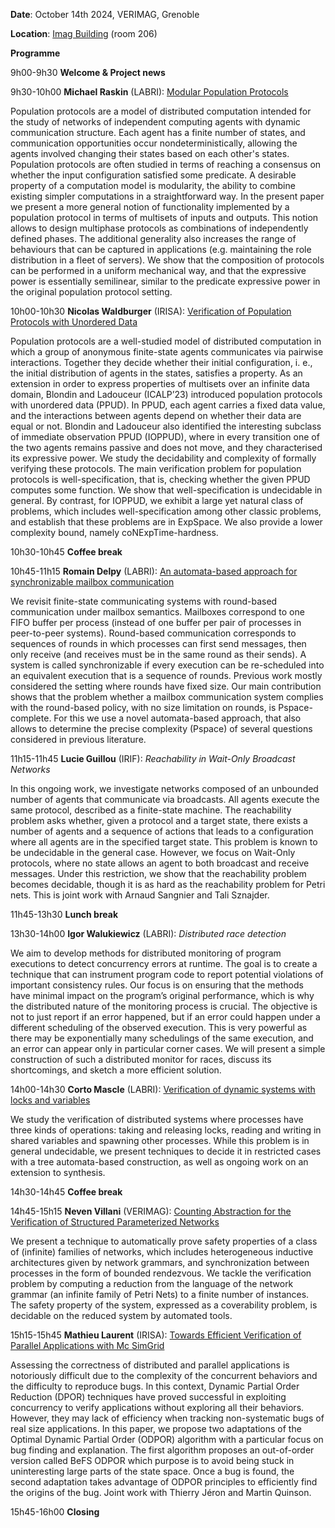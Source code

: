 **Date**: October 14th 2024, VERIMAG, Grenoble

**Location**: [Imag Building](https://maps.app.goo.gl/TMhExC3UkwZsivkN8) (room 206)

**Programme**

9h00-9h30 **Welcome & Project news**

9h30-10h00 **Michael Raskin** (LABRI): [Modular Population Protocols](pavedys_14_10_2024_Raskin.mp4)

Population protocols are a model of distributed computation intended
for the study of networks of independent computing agents with dynamic
communication structure. Each agent has a finite number of states, and
communication opportunities occur nondeterministically, allowing the
agents involved changing their states based on each other's
states. Population protocols are often studied in terms of reaching a
consensus on whether the input configuration satisfied some predicate.
A desirable property of a computation model is modularity, the ability
to combine existing simpler computations in a straightforward way. In
the present paper we present a more general notion of functionality
implemented by a population protocol in terms of multisets of inputs
and outputs. This notion allows to design multiphase protocols as
combinations of independently defined phases. The additional
generality also increases the range of behaviours that can be captured
in applications (e.g. maintaining the role distribution in a fleet of
servers).  We show that the composition of protocols can be performed
in a uniform mechanical way, and that the expressive power is
essentially semilinear, similar to the predicate expressive power in
the original population protocol setting.

10h00-10h30 **Nicolas Waldburger** (IRISA): [Verification of Population Protocols with Unordered Data](pavedys_14_10_2024_Nicolas_Waldburger.pdf)

Population protocols are a well-studied model of distributed
computation in which a group of anonymous finite-state agents
communicates via pairwise interactions. Together they decide whether
their initial configuration, i. e., the initial distribution of agents
in the states, satisfies a property. As an extension in order to
express properties of multisets over an infinite data domain, Blondin
and Ladouceur (ICALP’23) introduced population protocols with
unordered data (PPUD). In PPUD, each agent carries a fixed data value,
and the interactions between agents depend on whether their data are
equal or not.  Blondin and Ladouceur also identified the interesting
subclass of immediate observation PPUD (IOPPUD), where in every
transition one of the two agents remains passive and does not move,
and they characterised its expressive power.  We study the
decidability and complexity of formally verifying these protocols.
The main verification problem for population protocols is
well-specification, that is, checking whether the given PPUD computes
some function. We show that well-specification is undecidable in
general.  By contrast, for IOPPUD, we exhibit a large yet natural
class of problems, which includes well-specification among other
classic problems, and establish that these problems are in
ExpSpace. We also provide a lower complexity bound, namely
coNExpTime-hardness.

10h30-10h45 **Coffee break**

10h45-11h15 **Romain Delpy** (LABRI): [An automata-based approach for synchronizable mailbox communication](pavedys_14_10_2024_Romain_Delpy.pdf)

We revisit finite-state communicating systems with round-based
communication under mailbox semantics. Mailboxes correspond to one
FIFO buffer per process (instead of one buffer per pair of processes
in peer-to-peer systems). Round-based communication corresponds to
sequences of rounds in which processes can first send messages, then
only receive (and receives must be in the same round as their
sends). A system is called synchronizable if every execution can be
re-scheduled into an equivalent execution that is a sequence of
rounds. Previous work mostly considered the setting where rounds have
fixed size. Our main contribution shows that the problem whether a
mailbox communication system complies with the round-based policy,
with no size limitation on rounds, is Pspace-complete. For this we use
a novel automata-based approach, that also allows to determine the
precise complexity (Pspace) of several questions considered in
previous literature.

11h15-11h45 **Lucie Guillou** (IRIF): *Reachability in Wait-Only Broadcast Networks*

In this ongoing work, we investigate networks composed of an unbounded
number of agents that communicate via broadcasts. All agents execute
the same protocol, described as a finite-state machine. The
reachability problem asks whether, given a protocol and a target
state, there exists a number of agents and a sequence of actions that
leads to a configuration where all agents are in the specified target
state. This problem is known to be undecidable in the general
case. However, we focus on Wait-Only protocols, where no state allows
an agent to both broadcast and receive messages. Under this
restriction, we show that the reachability problem becomes decidable,
though it is as hard as the reachability problem for Petri nets.  This
is joint work with Arnaud Sangnier and Tali Sznajder.

11h45-13h30 **Lunch break**

13h30-14h00 **Igor Walukiewicz** (LABRI): *Distributed race detection*

We aim to develop methods for distributed monitoring of program executions to
detect concurrency errors at runtime. The goal is to create a technique that can instrument
program code to report potential violations of important consistency rules. Our
focus is on ensuring that the methods have minimal impact on the program’s
original performance, which is why the distributed nature of the monitoring
process is crucial. The objective is not to just report if an error happened,
but if an error could happen under a different scheduling of the observed
execution. This is very powerful as there may be exponentially many schedulings
of the same execution, and an error can appear only in particular corner cases. 
We will present a simple construction of such a distributed monitor for races,
discuss its shortcomings, and sketch a more efficient solution. 

14h00-14h30 **Corto Mascle** (LABRI): [Verification of dynamic systems with locks and variables](pavedys_14_10_2024_Corto.pdf)

We study the verification of distributed systems where processes have
three kinds of operations: taking and releasing locks, reading and
writing in shared variables and spawning other processes.  While this
problem is in general undecidable, we present techniques to decide it
in restricted cases with a tree automata-based construction, as well
as ongoing work on an extension to synthesis.

14h30-14h45 **Coffee break**

14h45-15h15 **Neven Villani** (VERIMAG): [Counting Abstraction for the Verification of Structured Parameterized Networks](pavedys_14_10_2024_Neven.pdf)

We present a technique to automatically prove safety properties of a
class of (infinite) families of networks, which includes heterogeneous
inductive architectures given by network grammars, and synchronization
between processes in the form of bounded rendezvous. We tackle the
verification problem by computing a reduction from the language of the
network grammar (an infinite family of Petri Nets) to a finite number
of instances.  The safety property of the system, expressed as a
coverability problem, is decidable on the reduced system by automated
tools.

15h15-15h45 **Mathieu Laurent** (IRISA): [Towards Efficient Verification of Parallel Applications with Mc SimGrid](pavedys_14_10_2024_Matthieu_Laurent.pdf)

Assessing the correctness of distributed and parallel applications is
notoriously difficult due to the complexity of the concurrent behaviors and the
difficulty to reproduce bugs. In this context, Dynamic Partial Order Reduction
(DPOR) techniques have proved successful in exploiting concurrency to verify
applications without exploring all their behaviors. However, they may lack of
efficiency when tracking non-systematic bugs of real size applications. In this
paper, we propose two adaptations of the Optimal Dynamic Partial Order (ODPOR)
algorithm with a particular focus on bug finding and explanation. The first
algorithm proposes an out-of-order version called BeFS ODPOR which purpose is to
avoid being stuck in uninteresting large parts of the state space. Once a bug is
found, the second adaptation takes advantage of ODPOR principles to efficiently
find the origins of the bug. Joint work with Thierry Jéron and Martin Quinson.

15h45-16h00 **Closing**

